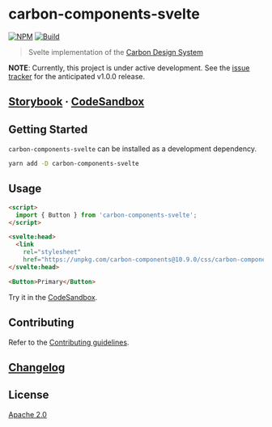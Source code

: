 # carbon-components-svelte

[![NPM][npm]][npm-url]
[![Build][build]][build-badge]

> Svelte implementation of the [Carbon Design System](https://github.com/carbon-design-system)

**NOTE**: Currently, this project is under active development. See the [issue tracker](https://github.com/IBM/carbon-components-svelte/projects/1) for the anticipated v1.0.0 release.

## [Storybook](https://ibm.github.io/carbon-components-svelte) · [CodeSandbox](https://codesandbox.io/s/carbon-components-svelte021-lhvc4)

## Getting Started

`carbon-components-svelte` can be installed as a development dependency.

```bash
yarn add -D carbon-components-svelte
```

## Usage

```html
<script>
  import { Button } from 'carbon-components-svelte';
</script>

<svelte:head>
  <link
    rel="stylesheet"
    href="https://unpkg.com/carbon-components@10.9.0/css/carbon-components.min.css" />
</svelte:head>

<Button>Primary</Button>
```

Try it in the [CodeSandbox](https://codesandbox.io/s/carbon-components-svelte021-lhvc4).

## Contributing

Refer to the [Contributing guidelines](CONTRIBUTING.md).

## [Changelog](CHANGELOG.md)

## License

[Apache 2.0](LICENSE)

[npm]: https://img.shields.io/npm/v/carbon-components-svelte.svg?color=blue
[npm-url]: https://npmjs.com/package/carbon-components-svelte
[build]: https://travis-ci.com/ibm/carbon-components-svelte.svg?branch=master
[build-badge]: https://travis-ci.com/ibm/carbon-components-svelte
